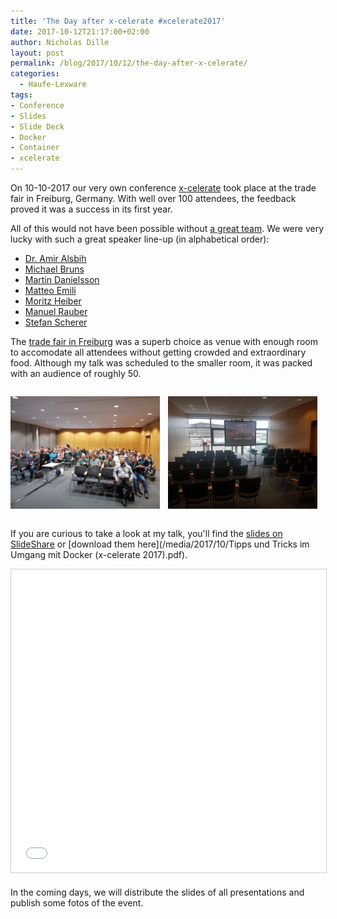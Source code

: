 ```yaml
---
title: 'The Day after x-celerate #xcelerate2017'
date: 2017-10-12T21:17:00+02:00
author: Nicholas Dille
layout: post
permalink: /blog/2017/10/12/the-day-after-x-celerate/
categories:
  - Haufe-Lexware
tags:
- Conference
- Slides
- Slide Deck
- Docker
- Container
- xcelerate
---
```

On 10-10-2017 our very own conference [x-celerate](https://www.x-celerate.de) took place at the trade fair in Freiburg, Germany. With well over 100 attendees, the feedback proved it was a success in its first year.<!--more-->

All of this would not have been possible without [a great team](https://www.x-celerate.de/aboutus). We were very lucky with such a great speaker line-up (in alphabetical order):

- [Dr. Amir Alsbih](https://twitter.com/checkm4te)
- [Michael Bruns](https://twitter.com/der_miggel)
- [Martin Danielsson](https://twitter.com/donmartin76)
- [Matteo Emili](https://twitter.com/MattVSTS)
- [Moritz Heiber](https://twitter.com/moritzheiber)
- [Manuel Rauber](https://twitter.com/ManuelRauber)
- [Stefan Scherer](https://twitter.com/stefscherer)

The [trade fair in Freiburg](http://www.messe.freiburg.de) was a superb choice as venue with enough room to accomodate all attendees without getting crowded and extraordinary food. Although my talk was scheduled to the smaller room, it was packed with an audience of roughly 50.

<div style="display: flex; justify-content: space-between; margin-bottom: 1em;">

<a href="/media/2017/10/before_keynote.jpg" data-lightbox="x-celerate" title="The room is filling up for the keynote"><img src="/media/2017/10/before_keynote.jpg" alt="The room is filling up for the keynote" style="width: 95%;" /></a>

<a href="/media/2017/10/my_talk.jpg" data-lightbox="x-celerate" title="Ready for my talk"><img src="/media/2017/10/my_talk.jpg" alt="Ready for my talk" style="width: 95%;" /></a>

</div>

If you are curious to take a look at my talk, you'll find the [slides on SlideShare](https://www.slideshare.net/NicholasDille/tipps-und-tricks-im-umgang-mit-docker) or [download them here](/media/2017/10/Tipps und Tricks im Umgang mit Docker (x-celerate 2017).pdf).

<iframe src="//www.slideshare.net/slideshow/embed_code/key/3HGWFWu9egeUSE" width="595" height="485" frameborder="0" marginwidth="0" marginheight="0" scrolling="no" style="border:1px solid #CCC; border-width:1px; margin-bottom:5px; max-width: 100%;" allowfullscreen> </iframe>

In the coming days, we will distribute the slides of all presentations and publish some fotos of the event.
